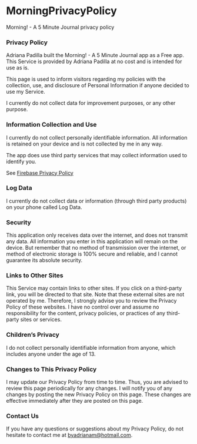 # MorningPrivacyPolicy
Morning! - A 5 Minute Journal privacy policy

### Privacy Policy
Adriana Padilla built the Morning! - A 5 Minute Journal app as a Free app. This Service is provided by Adriana Padilla at no cost and is intended for use as is.

This page is used to inform visitors regarding my policies with the collection, use, and disclosure of Personal Information if anyone decided to use my Service.

I currently do not collect data for improvement purposes, or any other purpose.

### Information Collection and Use

I currently do not collect personally identifiable information. All information is retained on your device and is not collected by me in any way.

The app does use third party services that may collect information used to identify you.

See [Firebase Privacy Policy](https://firebase.google.com/support/privacy/)

### Log Data

I currently do not collect data or information (through third party products) on your phone called Log Data. 

### Security

This application only receives data over the internet, and does not transmit any data. All information you enter in this application will remain on the device. But remember that no method of transmission over the internet, or method of electronic storage is 100% secure and reliable, and I cannot guarantee its absolute security.

### Links to Other Sites

This Service may contain links to other sites. If you click on a third-party link, you will be directed to that site. Note that these external sites are not operated by me. Therefore, I strongly advise you to review the Privacy Policy of these websites. I have no control over and assume no responsibility for the content, privacy policies, or practices of any third-party sites or services.

### Children’s Privacy

I do not collect personally identifiable information from anyone, which includes anyone under the age of 13.

### Changes to This Privacy Policy

I may update our Privacy Policy from time to time. Thus, you are advised to review this page periodically for any changes. I will notify you of any changes by posting the new Privacy Policy on this page. These changes are effective immediately after they are posted on this page.

### Contact Us

If you have any questions or suggestions about my Privacy Policy, do not hesitate to contact me at byadrianam@hotmail.com.
